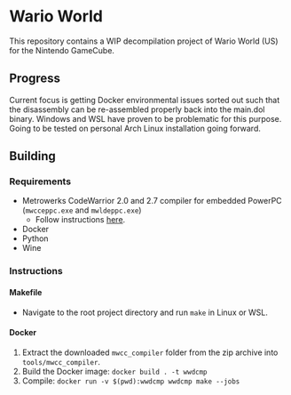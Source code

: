 # Wario World

This repository contains a WIP decompilation project of Wario World (US) for the Nintendo GameCube.

## Progress

Current focus is getting Docker environmental issues sorted out such that the disassembly can be re-assembled properly back into the main.dol binary. Windows and WSL have proven to be problematic for this purpose. Going to be tested on personal Arch Linux installation going forward.

## Building
### Requirements
* Metrowerks CodeWarrior 2.0 and 2.7 compiler for embedded PowerPC (`mwcceppc.exe` and `mwldeppc.exe`)
  * Follow instructions [here](https://pastebin.com/raw/CmeG2iDP).
* Docker
* Python
* Wine

### Instructions

#### Makefile
* Navigate to the root project directory and run `make` in Linux or WSL.

#### Docker
1. Extract the downloaded `mwcc_compiler` folder from the zip archive into `tools/mwcc_compiler`.
2. Build the Docker image: `docker build . -t wwdcmp`
3. Compile: `docker run -v $(pwd):wwdcmp wwdcmp make --jobs`

